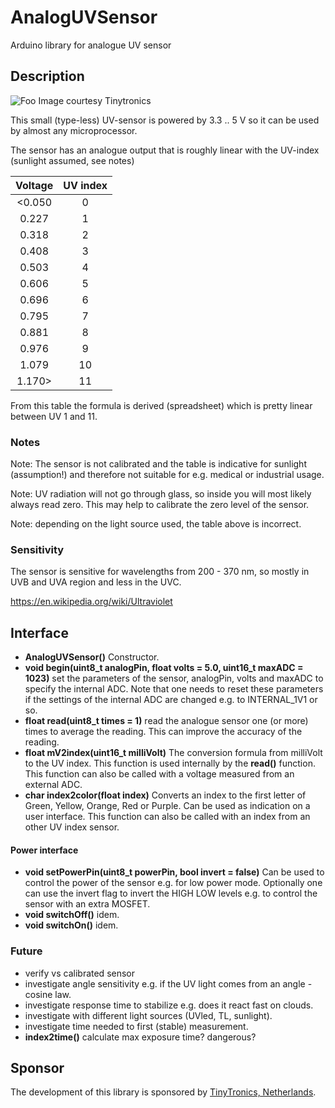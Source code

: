 # AnalogUVSensor

Arduino library for analogue UV sensor

## Description

![Foo](https://www.tinytronics.nl/shop/image/cache/catalog/products/product-003601/uv-light-sensor-module-200-370nm-80x80w.jpg)
Image courtesy Tinytronics

This small (type-less) UV-sensor is powered by 3.3 .. 5 V so it can be used by almost any microprocessor.

The sensor has an analogue output that is roughly linear with the UV-index (sunlight assumed, see notes)


| Voltage | UV index |
|:-------:|:--------:|
| <0.050  |     0    |
|  0.227  |     1    |
|  0.318  |     2    |
|  0.408  |     3    |
|  0.503  |     4    |
|  0.606  |     5    |
|  0.696  |     6    |
|  0.795  |     7    |
|  0.881  |     8    |
|  0.976  |     9    |
|  1.079  |    10    |
|  1.170> |    11    |

From this table the formula is derived (spreadsheet) which is pretty linear between UV 1 and 11.


### Notes

Note: The sensor is not calibrated and the table is indicative for sunlight (assumption!) 
and therefore not suitable for e.g. medical or industrial usage. 

Note: UV radiation will not go through glass, so inside you will most likely always read zero. 
This may help to calibrate the zero level of the sensor.

Note: depending on the light source used, the table above is incorrect.


### Sensitivity

The sensor is sensitive for wavelengths from 200 - 370 nm, so mostly in UVB and UVA region and less in the UVC. 

https://en.wikipedia.org/wiki/Ultraviolet


## Interface

- **AnalogUVSensor()** Constructor.
- **void begin(uint8_t analogPin, float volts = 5.0, uint16_t maxADC = 1023)** 
set the parameters of the sensor, analogPin, volts and maxADC to specify the internal ADC. 
Note that one needs to reset these parameters if the settings of the internal ADC are 
changed e.g. to INTERNAL_1V1 or so.
- **float read(uint8_t times = 1)** read the analogue sensor one (or more) times to 
average the reading. This can improve the accuracy of the reading.
- **float mV2index(uint16_t milliVolt)** The conversion formula from milliVolt to the UV index. 
This function is used internally by the **read()** function. 
This function can also be called with a voltage measured from an external ADC.
- **char index2color(float index)** Converts an index to the first letter of Green, 
Yellow, Orange, Red or Purple. Can be used as indication on a user interface. 
This function can also be called with an index from an other UV index sensor.


#### Power interface

- **void setPowerPin(uint8_t powerPin, bool invert = false)** 
Can be used to control the power of the sensor e.g. for low power mode. 
Optionally one can use the invert flag to invert the HIGH LOW levels e.g. to control the sensor with an extra MOSFET.
- **void switchOff()** idem.
- **void switchOn()** idem.


### Future

- verify vs calibrated sensor
- investigate angle sensitivity e.g. if the UV light comes from an angle - cosine law.
- investigate response time to stabilize e.g. does it react fast on clouds.
- investigate with different light sources (UVled, TL, sunlight).
- investigate time needed to first (stable) measurement.
- **index2time()** calculate max exposure time? dangerous?


## Sponsor 

The development of this library is sponsored by [TinyTronics, Netherlands](https://www.tinytronics.nl/shop/nl).
